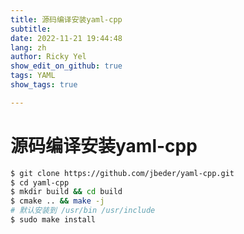 ```yaml
---
title: 源码编译安装yaml-cpp
subtitle: 
date: 2022-11-21 19:44:48
lang: zh
author: Ricky Yel
show_edit_on_github: true
tags: YAML
show_tags: true

---
```


# 源码编译安装yaml-cpp

```bash
$ git clone https://github.com/jbeder/yaml-cpp.git
$ cd yaml-cpp
$ mkdir build && cd build
$ cmake .. && make -j
# 默认安装到 /usr/bin /usr/include
$ sudo make install
```

